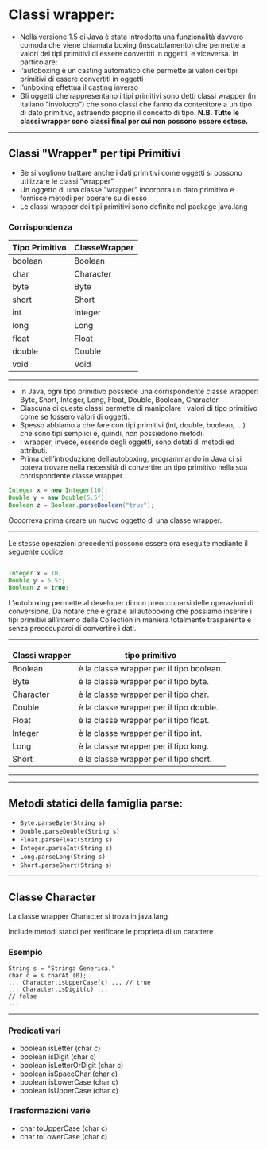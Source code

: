 # Classi wrapper:


* Nella versione 1.5 di Java è stata introdotta una funzionalità davvero comoda che viene chiamata boxing (inscatolamento) che permette ai valori dei tipi primitivi di essere convertiti in oggetti, e viceversa. In particolare:
* l’autoboxing è un casting automatico che permette ai valori dei tipi primitivi di essere convertiti in oggetti
* l’unboxing effettua il casting inverso
* Gli oggetti che rappresentano i tipi primitivi sono detti classi wrapper (in italiano "involucro") che sono classi che fanno da contenitore a un tipo di dato primitivo, astraendo proprio il concetto di tipo. 
__N.B. Tutte le classi wrapper sono classi final per cui non possono essere estese.__

---

## Classi "Wrapper" per tipi Primitivi

* Se si vogliono trattare anche i dati primitivi come oggetti si possono utilizzare le classi "wrapper"
* Un oggetto di una classe "wrapper" incorpora un dato primitivo e fornisce metodi per operare su di esso
* Le classi wrapper dei tipi primitivi sono definite nel package java.lang

### Corrispondenza

| Tipo Primitivo | ClasseWrapper |
| -------------- | ------------- |
| boolean        | Boolean       |
| char           | Character     |
| byte           | Byte          |
| short          | Short         |
| int            | Integer       |
| long           | Long          |
| float          | Float         |
| double         | Double        |
| void           | Void          |

---


* In Java, ogni tipo primitivo possiede una corrispondente classe wrapper: Byte, Short, Integer, Long, Float, Double, Boolean, Character. 
* Ciascuna di queste classi permette di manipolare i valori di tipo primitivo come se fossero valori di oggetti. 
* Spesso abbiamo a che fare con tipi primitivi (int, double, boolean, …) che sono tipi semplici e, quindi, non possiedono metodi. 
* I wrapper, invece, essendo degli oggetti, sono dotati di metodi ed attributi.
* Prima dell’introduzione dell’autoboxing, programmando in Java ci si poteva trovare nella necessità di convertire un tipo primitivo nella sua corrispondente classe wrapper.

```java
Integer x = new Integer(10);
Double y = new Double(5.5f);
Boolean z = Boolean.parseBoolean("true");
````

Occorreva prima creare un nuovo oggetto di una classe wrapper.

---


Le stesse operazioni precedenti possono essere ora eseguite mediante il seguente codice.

```java

Integer x = 10;
Double y = 5.5f;
Boolean z = true;
```
L’autoboxing permette al developer di non preoccuparsi delle operazioni di conversione.
Da notare che è grazie all’autoboxing che possiamo inserire i tipi primitivi all’interno delle Collection in maniera totalmente trasparente e senza preoccuparci di convertire i dati.


---

Classi wrapper|tipo primitivo
---|---
Boolean | è la classe wrapper per il tipo boolean.
Byte | è la classe wrapper per il tipo byte.
Character | è la classe wrapper per il tipo char.
Double | è la classe wrapper per il tipo double.
Float | è la classe wrapper per il tipo float.
Integer | è la classe wrapper per il tipo int.
Long | è la classe wrapper per il tipo long.
Short | è la classe wrapper per il tipo short.
-------------------------------------------------


---

## Metodi statici della famiglia parse:

* `Byte.parseByte(String s)`
* `Double.parseDouble(String s)`
* `Float.parseFloat(String s)`
* `Integer.parseInt(String s)`
* `Long.parseLong(String s)`
* `Short.parseShort(String s`)

---


## Classe Character

La classe wrapper Character si trova in java.lang

Include metodi statici per verificare le proprietà di un carattere

### Esempio
```
String s = "Stringa Generica."
char c = s.charAt (0);
... Character.isUpperCase(c) ... // true
... Character.isDigit(c) ...
// false
...
```
---


### Predicati vari

* boolean isLetter (char c)
* boolean isDigit (char c)
* boolean isLetterOrDigit (char c)
* boolean isSpaceChar (char c)
* boolean isLowerCase (char c)
* boolean isUpperCase (char c)

### Trasformazioni varie

* char toUpperCase (char c)
* char toLowerCase (char c)